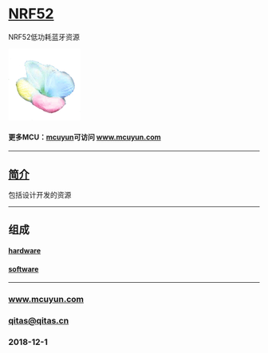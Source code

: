 ﻿# [NRF52](https://github.com/mcuyun/NRF52) 

NRF52低功耗蓝牙资源

[![sites](mcuyun/mcuyun.png)](http://www.mcuyun.com)

#### 更多MCU：[mcuyun](https://github.com/mcuyun/whyme)可访问 www.mcuyun.com

---

## [简介](https://github.com/mcuyun/NRF52/wiki) 


包括设计开发的资源

---

## 组成

#### [hardware](https://github.com/mcuyun/NRF52/hardware) 

#### [software](https://github.com/mcuyun/NRF52/software) 

---

###  www.mcuyun.com  
###  qitas@qitas.cn
###  2018-12-1
